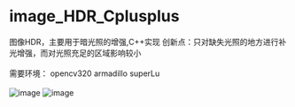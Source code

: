 # image_HDR_Cplusplus
图像HDR，主要用于暗光照的增强,C++实现
创新点：只对缺失光照的地方进行补光增强，而对光照充足的区域影响较小\
\
需要环境：
opencv320
armadillo
superLu
\
\
![image](https://github.com/taoshiqian/image_HDR_python/blob/master/person/input.jpg)
![image](https://github.com/taoshiqian/image_HDR_python/blob/master/person/out.jpg)
